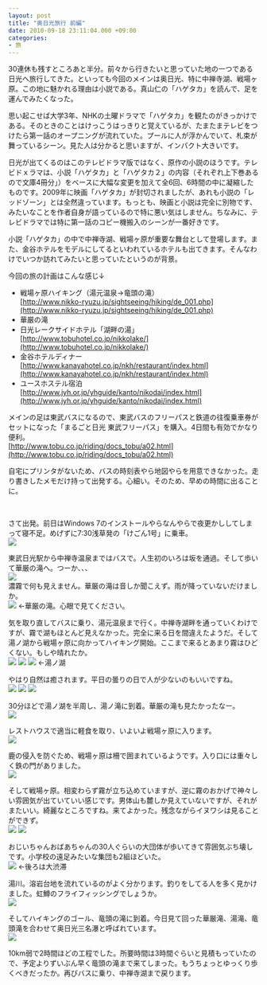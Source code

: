 ```yaml
---
layout: post
title: "奥日光旅行 前編"
date: 2010-09-18 23:11:04.000 +09:00
categories:
- 旅
---
```


30連休も残すところあと半分。前々から行きたいと思っていた地の一つである日光へ旅行してきた。といっても今回のメインは奥日光、特に中禅寺湖、戦場ヶ原。この地に魅かれる理由は小説である。真山仁の「ハゲタカ」を読んで、足を運んでみたくなった。

 
思い起こせば大学3年、NHKの土曜ドラマで「ハゲタカ」を観たのがきっかけである。そのときのことはけっこうはっきりと覚えているが、たまたまテレビをつけたら第一話のオープニングが流れていた。プールに人が浮かんでいて、札束が舞っているシーン。見た人は分かると思いますが、インパクト大きいです。

 
日光が出てくるのはこのテレビドラマ版ではなく、原作の小説のほうです。テレビドｘラマは、小説「ハゲタカ」と「ハゲタカ２」の内容（それぞれ上下巻あるので文庫4冊分」）をベースに大幅な変更を加えて全6回、6時間の中に凝縮したものです。2009年に映画「ハゲタカ」が封切されましたが、あれも小説の「レッドゾーン」とは全然違っています。もっとも、映画と小説は完全に別物です、みたいなことを作者自身が語っているので特に悪い気はしません。ちなみに、テレビドラマでは特に第一話のコピー機搬入のシーンが一番好きです。

 
小説「ハゲタカ」の中で中禅寺湖、戦場ヶ原が重要な舞台として登場します。また、金谷ホテルをモデルにしてるといわれているホテルも出てきます。そんなわけでいつか訪れてみたいと思っていたというのが背景。

 
今回の旅の計画はこんな感じ↓

 
- 戦場ヶ原ハイキング（湯元温泉→竜頭の滝）<br />
[http://www.nikko-ryuzu.jp/sightseeing/hiking/de_001.php](http://www.nikko-ryuzu.jp/sightseeing/hiking/de_001.php) 
- 華厳の滝 
- 日光レークサイドホテル「湖畔の湯」<br />
[http://www.tobuhotel.co.jp/nikkolake/](http://www.tobuhotel.co.jp/nikkolake/) 
- 金谷ホテルディナー<br />
[http://www.kanayahotel.co.jp/nkh/restaurant/index.html](http://www.kanayahotel.co.jp/nkh/restaurant/index.html) 
- ユースホステル宿泊<br />
[http://www.jyh.or.jp/yhguide/kanto/nikodai/index.html](http://www.jyh.or.jp/yhguide/kanto/nikodai/index.html)

 
メインの足は東武バスになるので、東武バスのフリーパスと鉄道の往復乗車券がセットになった「まるごと日光 東武フリーパス」を購入。4日間も有効でかなり便利。<br />
[http://www.tobu.co.jp/riding/docs_tobu/a02.html](http://www.tobu.co.jp/riding/docs_tobu/a02.html)

 
自宅にプリンタがないため、バスの時刻表やら地図やらを用意できなかった。走り書きしたメモだけ持って出発する。心細い。そのため、早めの時間に出ることに。

  <br />
 
さて出発。前日はWindows 7のインストールやらなんやらで夜更かししてしまって寝不足。めげずに7:30浅草発の「けごん1号」に乗車。<br />
![]({{site.assets_url}}2010-09-18-CIMG02642.jpg) 

 
東武日光駅から中禅寺温泉まではバスで。人生初のいろは坂を通過。そして歩いて華厳の滝へ。つーか、、、<br />
![]({{site.assets_url}}2010-09-18-cimg02672.jpg) <br />
濃霧で何も見えません。華厳の滝は音しか聞こえず。雨が降っていないだけましか。<br />
![]({{site.assets_url}}2010-09-18-cimg02652.jpg) ←華厳の滝。心眼で見てください。

 
気を取り直してバスに乗り、湯元温泉まで行く。中禅寺湖畔を通っていくわけですが、霧で湖もほとんど見えなかった。完全に来る日を間違えたようだ。そして湯ノ湖から戦場ヶ原に向かってハイキング開始。ここまで来るとあまり霧はひどくない。もしや晴れたか。<br />
![]({{site.assets_url}}2010-09-18-cimg02715b25d.jpg) ![]({{site.assets_url}}2010-09-18-cimg02735b25d.jpg) ![]({{site.assets_url}}2010-09-18-cimg02815b25d.jpg) ←湯ノ湖

 
やはり自然は癒されます。平日の曇りの日で人が少ないのもいいですね。<br />
![]({{site.assets_url}}2010-09-18-cimg02725b25d.jpg) ![]({{site.assets_url}}2010-09-18-cimg02755b25d.jpg) ![]({{site.assets_url}}2010-09-18-cimg02935b25d.jpg) 

 
30分ほどで湯ノ湖を半周し、湯ノ滝に到着。華厳の滝も見たかったなー。<br />
![]({{site.assets_url}}2010-09-18-cimg02955b25d.jpg) 

 
レストハウスで適当に軽食を取り、いよいよ戦場ヶ原に入ります。<br />
![]({{site.assets_url}}2010-09-18-cimg02975b25d.jpg) 

 
鹿の侵入を防ぐため、戦場ヶ原は柵で囲まれているようです。入り口には重々しく鉄の門がありました。<br />
![]({{site.assets_url}}2010-09-18-cimg02985b25d.jpg) 

 
そして戦場ヶ原。相変わらず霧が立ち込めていますが、逆に霧のおかげで神々しい雰囲気が出ていていい感じです。男体山も麓しか見えていないですが、それがまたいい。綺麗なところですね。来てよかった。残念ながらイヌワシは見ることができず。<br />
![]({{site.assets_url}}2010-09-18-cimg03115b25d.jpg) ![]({{site.assets_url}}2010-09-18-cimg03155b25d.jpg)

 
おじいちゃんおばあちゃんの30人ぐらいの大団体が歩いてきて雰囲気ぶち壊しです。小学校の遠足みたいな集団も2組ほどいた。<br />
![]({{site.assets_url}}2010-09-18-cimg03165b25d.jpg) ←後ろは大渋滞

 
湯川。溶岩台地を流れているのがよく分かります。釣りをしてる人を多く見かけました。虹鱒のフライフィッシングでしょうか。<br />
![]({{site.assets_url}}2010-09-18-cimg03245b25d.jpg)

 
そしてハイキングのゴール、竜頭の滝に到着。今日見て回った華厳滝、湯滝、竜頭滝を合わせて奥日光三名瀑と呼ばれています。<br />
![]({{site.assets_url}}2010-09-18-cimg03325b25d.jpg) 

 
10km弱で2時間ほどの工程でした。所要時間は3時間ぐらいと見積もっていたので、予定よりずいぶん早く竜頭の滝まで来てしまった。もうちょっとゆっくり歩くべきだったか。再びバスに乗り、中禅寺湖まで戻ります。

  